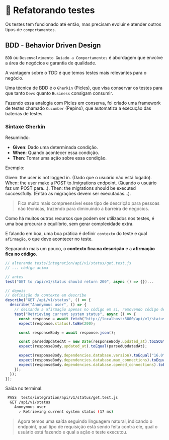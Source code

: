 # 🧪 Refatorando testes

Os testes tem funcionado até então, mas precisam evoluir e atender outros tipos de `comportamentos`.

## BDD - Behavior Driven Design

`BDD` ou `Desenvolvimento Guiado a Comportamentos` é abordagem que envolve a área de negócios e garantia de qualidade.

A vantagem sobre o TDD é que temos testes mais relevantes para o negócio.

Uma técnica de BDD é o `Gherkin` (Picles), que visa conservar os testes para que tanto `Devs` quanto `Business` consigam consumir.

Fazendo essa analogia com Picles em conserva, foi criado uma framework de testes chamado `Cucumber` (Pepino), que automatiza a execução das baterias de testes.

### Sintaxe Gherkin

Resumindo:

- **Given**: Dado uma determinada condição.
- **When**: Quando acontecer essa condição.
- **Then**: Tomar uma ação sobre essa condição.

Exemplo:

Given: the user is not logged in. (Dado que o usuário não está logado).
When: the user make a POST to /migrations endpoint. (Quando o usuário faz um POST para...).
Then: the migrations should be executed successfully. (Então as migrações devem ser executadas...).

> Fica muito mais compreensível esse tipo de descrição para pessoas não técnicas, trazendo para
> diminuindo a barreira de negócios.

Como há muitos outros recursos que podem ser utilizados nos testes, é uma boa procurar o equilíbrio, sem gerar complexidade extra.

E falando em boa, uma boa prática é definir `contexto` do teste e qual `afirmação`, o que deve acontecer no teste.

Separando mais um pouco, o **contexto fica na descrição** e a **afirmação fica no código**.

```js
// alterando tests/integration/api/v1/status/get.test.js
// ... código acima

// antes
test("GET to /api/v1/status should return 200", async () => {})...

// depois
// definição do contexto em describe
describe("GET /api/v1/status", () => {
  describe("Anonymous user", () => {
    // deixando a afirmação apenas no código em si, removendo código de retorno da descrição
    test("Retrieving current system status", async () => {
      const response = await fetch("http://localhost:3000/api/v1/status");
      expect(response.status).toBe(200);

      const responseBody = await response.json();

      const parsedUpdatedAt = new Date(responseBody.updated_at).toISOString();
      expect(responseBody.updated_at).toEqual(parsedUpdatedAt);

      expect(responseBody.dependencies.database.version).toEqual("16.0");
      expect(responseBody.dependencies.database.max_connections).toEqual(100);
      expect(responseBody.dependencies.database.opened_connections).toEqual(1);
    });
  });
});
```

Saída no terminal:

```bash
 PASS  tests/integration/api/v1/status/get.test.js
  GET /api/v1/status
    Anonymous user
      ✓ Retrieving current system status (17 ms)
```

> Agora temos uma saída seguindo linguagem natural, indicando o endpoint, qual tipo de requisição está sendo feita contra ele, qual o usuário está fazendo e qual a ação o teste executou.
